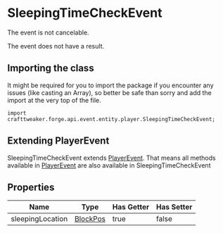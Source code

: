 # SleepingTimeCheckEvent

The event is not cancelable.

The event does not have a result.

## Importing the class

It might be required for you to import the package if you encounter any issues (like casting an Array), so better be safe than sorry and add the import at the very top of the file.
```zenscript
import crafttweaker.forge.api.event.entity.player.SleepingTimeCheckEvent;
```


## Extending PlayerEvent

SleepingTimeCheckEvent extends [PlayerEvent](/forge/api/event/entity/player/PlayerEvent). That means all methods available in [PlayerEvent](/forge/api/event/entity/player/PlayerEvent) are also available in SleepingTimeCheckEvent

## Properties

|       Name       |                    Type                     | Has Getter | Has Setter |
|------------------|---------------------------------------------|------------|------------|
| sleepingLocation | [BlockPos](/vanilla/api/util/math/BlockPos) | true       | false      |

